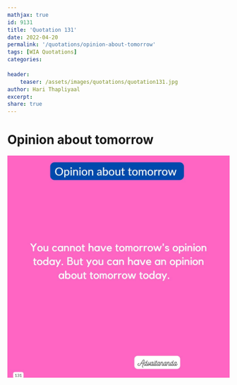 ```yaml
---
mathjax: true
id: 9131
title: 'Quotation 131'
date: 2022-04-20
permalink: '/quotations/opinion-about-tomorrow'
tags: [WIA Quotations] 
categories: 

header:
    teaser: /assets/images/quotations/quotation131.jpg
author: Hari Thapliyaal 
excerpt:
share: true 
---
```


# Opinion about tomorrow

![Opinion about tomorrow](/assets/images/quotations/quotation131.jpg)
